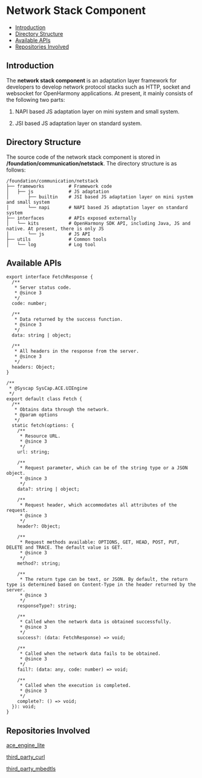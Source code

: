 # Network Stack Component<a name="EN-US_TOPIC_0000001125689015"></a>

-   [Introduction](#section11660541593)
-   [Directory Structure](#section1464106163817)
-   [Available APIs](#section1096322014288)
-   [Repositories Involved](#section11683135113011)

## Introduction<a name="section11660541593"></a>

The **network stack component** is an adaptation layer framework for developers to develop network protocol stacks such as HTTP, socket and websocket for OpenHarmony applications. At present, it mainly consists of the following two parts:

1. NAPI based JS adaptation layer on mini system and small system.


2. JSI based JS adaptation layer on standard system.

## Directory Structure<a name="section1464106163817"></a>

The source code of the network stack component is stored in **/foundation/communication/netstack**. The directory structure is as follows:

```
/foundation/communication/netstack
├── frameworks         # Framework code
│   ├── js             # JS adaptation
│       ├── builtin    # JSI based JS adaptation layer on mini system and small system
│       └── napi       # NAPI based JS adaptation layer on standard system
├── interfaces         # APIs exposed externally
│   └── kits           # OpenHarmony SDK API, including Java, JS and native. At present, there is only JS
│       └── js         # JS API
├── utils              # Common tools
│   └── log            # Log tool
```

## Available APIs<a name="section1096322014288"></a>

```
export interface FetchResponse {
  /**
   * Server status code.
   * @since 3
   */
  code: number;

  /**
   * Data returned by the success function.
   * @since 3
   */
  data: string | object;

  /**
   * All headers in the response from the server.
   * @since 3
   */
  headers: Object;
}

/**
 * @Syscap SysCap.ACE.UIEngine
 */
export default class Fetch {
  /**
   * Obtains data through the network.
   * @param options
   */
  static fetch(options: {
    /**
     * Resource URL.
     * @since 3
     */
    url: string;

    /**
     * Request parameter, which can be of the string type or a JSON object.
     * @since 3
     */
    data?: string | object;

    /**
     * Request header, which accommodates all attributes of the request.
     * @since 3
     */
    header?: Object;

    /**
     * Request methods available: OPTIONS, GET, HEAD, POST, PUT, DELETE and TRACE. The default value is GET.
     * @since 3
     */
    method?: string;

    /**
     * The return type can be text, or JSON. By default, the return type is determined based on Content-Type in the header returned by the server.
     * @since 3
     */
    responseType?: string;

    /**
     * Called when the network data is obtained successfully.
     * @since 3
     */
    success?: (data: FetchResponse) => void;

    /**
     * Called when the network data fails to be obtained.
     * @since 3
     */
    fail?: (data: any, code: number) => void;

    /**
     * Called when the execution is completed.
     * @since 3
     */
    complete?: () => void;
  }): void;
}
```

## Repositories Involved<a name="section11683135113011"></a>

[ ace_engine_lite ](https://gitee.com/openharmony/ace_engine_lite)

[ third_party_curl ](https://gitee.com/openharmony/third_party_curl)

[ third_party_mbedtls ](https://gitee.com/openharmony/third_party_mbedtls)

